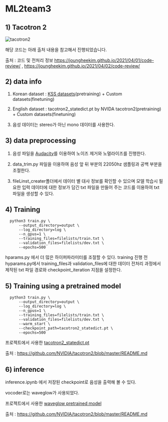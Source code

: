 # ML2team3
## 1) Tacotron 2
![tacotron2](https://user-images.githubusercontent.com/96723027/205482780-23e42720-0e99-4a62-9f99-df063091fb67.png)

해당 코드는 아래 출처 내용을 참고해서 진행되었습니다. 

출처 : 코드 및 전처리 정보 <https://joungheekim.github.io/2021/04/01/code-review/> , <https://joungheekim.github.io/2021/04/02/code-review/>

## 2) data info

1. Korean dataset : [KSS datasets](https://drive.google.com/file/d/1OoQ-2sIhLOdLQk8UY-cyCpuCGlmKOLTi/view?usp=share_link)(pretraining) + Custom datasets(finetuning)

2. English dataset : tacotron2_statedict.pt by NVIDA tacotron2(pretraining) + Custom datasets(finetuning)

3. 음성 데이터는 stereo가 아닌 mono 데이터를 사용한다.

## 3) data preprocessing

1. 음성 파일을 [Audacity](https://audacity.en.softonic.com/download?utm_source=SEM&utm_medium=paid&utm_campaign=EN_UK_DSA&gclid=CjwKCAiAp7GcBhA0EiwA9U0mtv9T5PLH18cnYWziburB_37B0wUwGYJJ-M0DkLB6Kr8ETF1ubGlE4RoCVisQAvD_BwE)를 이용하여 노이즈 제거와 노멀라이즈를 진행한다.

2. data_trim.py 파일을 이용하여 음성 앞 뒤 부분의 22050hz 샘플링과 공백 부분을 조절한다. 

3. fileLinst_creater폴더에서 데이터 별 대사 정보를 확인할 수 있으며 모델 학습시 필요한 입력 데이터에 대한 정보가 담긴 txt 파일을 만들어 주는 코드를 이용하여 txt 파일을 생성할 수 있다. 

## 4) Training

```
  python3 train.py \
      --output_directory=output \
      --log_directory=log \
      --n_gpus=1 \
      --training_files=filelists/train.txt \
      --validation_files=filelists/dev.txt \
      --epochs=500
```
hparams.py 에서 더 많은 하이퍼파라미터를 조절할 수 있다.
training 진행 전 hyparams.py에서 training_files과 validation_files에 대한 데이터 전처리 과정에서 제작된 txt 파일 경로와 checkpoint_iteration 지점을 설정한다. 

## 5) Training using a pretrained model

```
  python3 train.py \
      --output_directory=output \
      --log_directory=log \
      --n_gpus=1 \
      --training_files=filelists/train.txt \
      --validation_files=filelists/dev.txt \
      --warm_start \
      --checkpoint_path=tacotron2_statedict.pt \
      --epochs=500
```
프로젝트에서 사용한 [tacotron2_statedict.pt](https://drive.google.com/file/d/1c5ZTuT7J08wLUoVZ2KkUs_VdZuJ86ZqA/view)

출처 : <https://github.com/NVIDIA/tacotron2/blob/master/README.md>

## 6) inference

inference.ipynb 에서 저장된 checkpoint로 음성을 출력해 볼 수 있다. 

vocoder로는 waveglow가 사용되었다.

프로젝트에서 사용한 [waveglow pretrained model](https://drive.google.com/file/d/1rpK8CzAAirq9sWZhe9nlfvxMF1dRgFbF/view)

출처 : <https://github.com/NVIDIA/tacotron2/blob/master/README.md>
